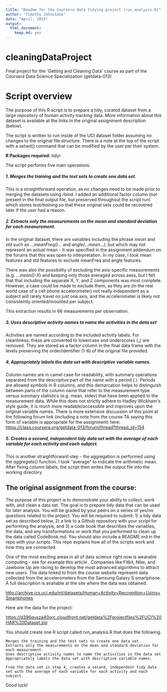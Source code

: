 ```yaml
---
title: "Readme for the Coursera data tidying project (run_analysis.R)"
author: "Timothy Johnstone"
date: "April, 2015"
output:
  html_document:
    keep_md: yes
---
```

# cleaningDataProject
Final project for the 'Getting and Cleaning Data' course as part of the Coursera Data Science Specialization (getdata-013)

# Script overview
The purpose of this R script is to prepare a tidy, curated dataset from a large repository of human activity tracking data. More information about this dataset is available at the links in the original assignment description (below). 

The script is written to run inside of the UCI dataset folder assuming no changes to the original file structure. There is a note at the top of the script with a setwd() command that can be modified by the user per their system. 

**R Packages required**: tidyr

The script performs five main operations:
##### 1. Merges the training and the test sets to create one data set.
This is a straightforward operation, as no changes need to be made prior to merging the datasets using rbind. I added an additional factor column (not present in the final output file, but preserved throughout the script run) which stores *test/training* so that these original sets could be recovered later if the user had a reason.
##### 2. Extracts only the measurements on the mean and standard deviation for each measurement. 
In the original dataset, there are variables including the phrase *mean* and *std* such as *...meanFreq()...* and *angle(...mean...)*, but which may not represent an actual mean - It was specified in the assignment addendum on the forums that this was open to interpretation. In my case, I took mean features and std features to exclude meanFreq and angle features. 

There was also the possibility of excluding the axis-specific measurements (e.g. *...mean()-X*) and keeping only those averaged across axes, but I felt that that including the separate X, Y, and Z components was most complete. However, a case could be made to exclude them, as they are (in the real world case of a cell phone accelerometer) not really independent as a subject will rarely travel on just one axis, and the accelerometer is likely not consistently oriented/mounted per subject.

This extraction results in 66 measurements per observation.
##### 3. Uses descriptive activity names to name the activities in the data set
Activities are named according to the included activity labels. For cleanliness, these are converted to lowercase and underscores (_) are removed. They are stored as a factor column in the final data frame with the levels preserving the order/identifier (1-6) of the original file provided.
##### 4. Appropriately labels the data set with descriptive variable names. 
Column names are in camel case for readability, with summary operations separated from the descriptive part of the name with a period (.). Periods are allowed symbols in R columns, and this demarcation helps to distinguish between parts of the column name that refer to the measurement type versus summary statistics (e.g. mean, stdev) that have been applied to the measurement data. 
While this does not strictly adhere to Hadley Wickham's style guide, it is much more readable/accessible and improves upon the original variable names. There is more extensive discussion of this point at the following forum link (including a note from the course TA saying this form of variable is appropriate for the assignment) here: https://class.coursera.org/getdata-013/forum/thread?thread_id=154
##### 5. Creates a second, independent tidy data set with the average of each variable for each activity and each subject.
This is another straightforward step - the aggregation is performed using the *aggregate()* function. I took "average" to indicate the arithmetic mean. After fixing column labels, the script then writes the output file into the working directory.

## The original assignment from the course: 
The purpose of this project is to demonstrate your ability to collect, work with, and clean a data set. The goal is to prepare tidy data that can be used for later analysis. You will be graded by your peers on a series of yes/no questions related to the project. You will be required to submit: 1) a tidy data set as described below, 2) a link to a Github repository with your script for performing the analysis, and 3) a code book that describes the variables, the data, and any transformations or work that you performed to clean up the data called CodeBook.md. You should also include a README.md in the repo with your scripts. This repo explains how all of the scripts work and how they are connected. 

One of the most exciting areas in all of data science right now is wearable computing - see for example this article . Companies like Fitbit, Nike, and Jawbone Up are racing to develop the most advanced algorithms to attract new users. The data linked to from the course website represent data collected from the accelerometers from the Samsung Galaxy S smartphone. A full description is available at the site where the data was obtained:

http://archive.ics.uci.edu/ml/datasets/Human+Activity+Recognition+Using+Smartphones

Here are the data for the project:

https://d396qusza40orc.cloudfront.net/getdata%2Fprojectfiles%2FUCI%20HAR%20Dataset.zip

 You should create one R script called run_analysis.R that does the following. 

    Merges the training and the test sets to create one data set.
    Extracts only the measurements on the mean and standard deviation for each measurement. 
    Uses descriptive activity names to name the activities in the data set
    Appropriately labels the data set with descriptive variable names. 

    From the data set in step 4, creates a second, independent tidy data set with the average of each variable for each activity and each subject.

Good luck!
